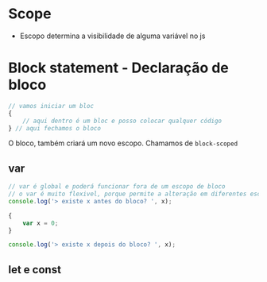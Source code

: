 # Scope

* Escopo determina a visibilidade de alguma variável no js

# Block statement - Declaração de bloco
```js
// vamos iniciar um bloc
{
    // aqui dentro é um bloc e posso colocar qualquer código
} // aqui fechamos o bloco
```

O bloco, também criará um novo escopo. Chamamos de `block-scoped`

## var
```js 
// var é global e poderá funcionar fora de um escopo de bloco
// o var é muito flexivel, porque permite a alteração em diferentes escopos
console.log('> existe x antes do bloco? ', x);

{
    var x = 0;
}

console.log('> existe x depois do bloco? ', x);
```

## let e const